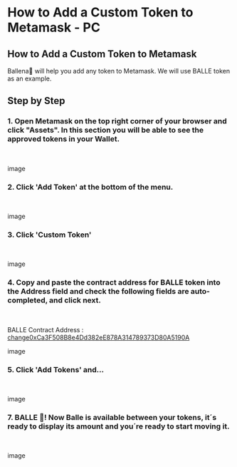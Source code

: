 # How to Add a Custom Token to Metamask - PC

## How to Add a Custom Token to Metamask

Ballena🐋 will help you add any token to Metamask. We will use BALLE token as an example.

## Step by Step <a id="step-by-step"></a>

### 1. Open Metamask on the top right corner of your browser and click "Assets". In this section you will be able to see the approved tokens in your Wallet.

​

image ​

### 2. Click 'Add Token' at the bottom of the menu.

​

image ​

### 3. Click 'Custom Token'

​

image ​

### 4. Copy and paste the contract address for BALLE token into the Address field and check the following fields are auto-completed, and click next.

​

BALLE Contract Address : [change0xCa3F508B8e4Dd382eE878A314789373D80A5190A](changehttps://bscscan.com/token/0xCa3F508B8e4Dd382eE878A314789373D80A5190A) ​ ​

image ​

### 5. Click 'Add Tokens' and...

​

image ​

### 7. BALLE 🐋! Now Balle is available between your tokens, it´s ready to display its amount and you´re ready to start moving it.

​

image ​

